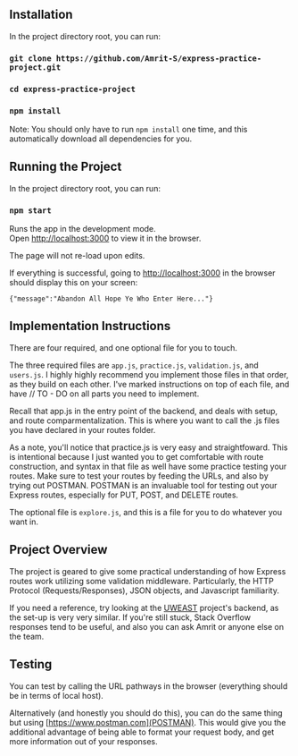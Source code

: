 ## Installation 

In the project directory root, you can run:

### `git clone https://github.com/Amrit-S/express-practice-project.git`
### `cd express-practice-project`
### `npm install`

Note: You should only have to run `npm install` one time, and this automatically download all dependencies for you. 

## Running the Project 

In the project directory root, you can run:

### `npm start`

Runs the app in the development mode.\
Open [http://localhost:3000](http://localhost:3000) to view it in the browser.

The page will not re-load upon edits. 

If everything is successful, going to [http://localhost:3000](http://localhost:3000) in the browser should display
this on your screen: 

`{"message":"Abandon All Hope Ye Who Enter Here..."}`

## Implementation Instructions 

There are four required, and one optional file for you to touch. 

The three required files are `app.js`, `practice.js`, `validation.js`, and `users.js`. I highly highly recommend you 
implement those files in that order, as they build on each other. I've marked instructions on top of each file,
and have // TO - DO on all parts you need to implement. 

Recall that app.js in the entry point of the backend, and deals with setup, and route comparmentalization. This is where
you want to call the .js files you have declared in your routes folder. 

As a note, you'll notice that practice.js is very easy and straightfoward. This is intentional because I just wanted
you to get comfortable with route construction, and syntax in that file as well have some practice testing your routes. Make sure
to test your routes by feeding the URLs, and also by trying out POSTMAN. POSTMAN is an invaluable tool for testing out your
Express routes, especially for PUT, POST, and DELETE routes. 

The optional file is `explore.js`, and this is a file for you to do whatever you want in. 

## Project Overview

The project is geared to give some practical understanding of how Express routes work utilizing some validation middleware. 
Particularly, the HTTP Protocol (Requests/Responses), JSON objects, and Javascript familiarity. 

If you need a reference, try looking at the [UWEAST](https://github.com/TritonSE/UWEAST-Community-Kitchen/tree/main/backend) project's backend, as the set-up is very very similar. If you're still stuck, Stack Overflow responses tend to be useful, and also you can ask Amrit or anyone else on 
the team. 

## Testing

You can test by calling the URL pathways in the browser (everything should be in terms of local host). 

Alternatively (and honestly you should do this), you can do the same thing but using [https://www.postman.com](POSTMAN). This would give you the additional advantage of being able to format your request body, and get more information out of your responses. 